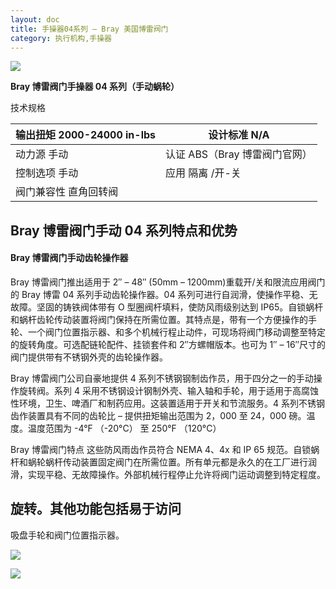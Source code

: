 ```yaml
---
layout: doc
title: 手操器04系列 – Bray 美国博雷阀门
category: 执行机构,手操器
---
```


![](/2022/10/download-7.png)

**Bray 博雷阀门手操器 04 系列（手动蜗轮）**

技术规格

| 输出扭矩 2000-24000 in-lbs | 设计标准 N/A                  |
| -------------------------- | ----------------------------- |
| 动力源 手动                | 认证 ABS（Bray 博雷阀门官网） |
| 控制选项 手动              | 应用 隔离 /开-关              |
| 阀门兼容性 直角回转阀      |                               |

## Bray 博雷阀门手动 04 系列特点和优势

#### Bray 博雷阀门手动齿轮操作器

Bray 博雷阀门推出适用于 2″ – 48″ (50mm – 1200mm)重载开/关和限流应用阀门的 Bray 博雷 04 系列手动齿轮操作器。04 系列可进行自润滑，使操作平稳、无故障。坚固的铸铁阀体带有 O 型圈阀杆填料，使防风雨级别达到 IP65。自锁蜗杆和蜗杆齿轮传动装置将阀门保持在所需位置。其特点是，带有一个方便操作的手轮、一个阀门位置指示器、和多个机械行程止动件，可现场将阀门移动调整至特定的旋转角度。可选配链轮配件、挂锁套件和 2″方螺帽版本。也可为 1″ – 16″尺寸的阀门提供带有不锈钢外壳的齿轮操作器。

Bray 博雷阀门公司自豪地提供 4 系列不锈钢钢制齿作员，用于四分之一的手动操作旋转阀。系列 4 采用不锈钢设计钢制外壳、输入轴和手轮，用于适用于高腐蚀性环境，卫生、啤酒厂和制药应用。这装置适用于开关和节流服务。4 系列不锈钢齿作装置具有不同的齿轮比 – 提供扭矩输出范围为 2，000 至 24，000 磅。温度。温度范围为 -4°F （-20°C） 至 250°F （120°C）

Bray 博雷阀门特点 这些防风雨齿作员符合 NEMA 4、4x 和 IP 65 规范。自锁蜗杆和蜗轮蜗杆传动装置固定阀门在所需位置。所有单元都是永久的在工厂进行润滑，实现平稳、无故障操作。外部机械行程停止允许将阀门运动调整到特定程度。

## 旋转。其他功能包括易于访问

吸盘手轮和阀门位置指示器。

![](/2022/10/%E6%88%AA%E5%B1%8F2022-10-21-%E4%B8%8B%E5%8D%8810.29.59-1024x405.png)

![](/2022/10/%E6%88%AA%E5%B1%8F2022-10-21-%E4%B8%8B%E5%8D%8810.30.06-1024x381.png)
